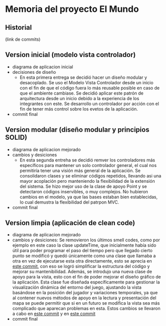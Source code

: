 # Memoria del proyecto El Mundo

## Historial
(link de commits)

## Version inicial (modelo vista controlador)
- diagrama de aplicacion inicial
- decisiones de diseño
  - En esta primera entrega se decidió hacer un diseño modular y desacoplado. Se uso el Modelo Vista Controlador desde un inicio con el fin de que el código fuera lo más reusable posible en caso de que el ambiente cambiase. Se decidió aplicar este patrón de arquitectura desde un inicio debido a la experiencia de los integrantes con este. Se desarrollo un controlador por acción con el fin de tener más control sobre los evetos de la aplicación.
- commit final

## Version modular (diseño modular y principios SOLID)
- diagrama de aplicacion mejorado
- cambios y desiciones
    - En esta segunda entreha se decidió remver los controladores más específicos para mantener un solo controlador general, el cual nos permitiría tener una visión más general de la aplicación. Se consolidaron clases y se eliminar códigos repetidos, llevando asi una mayor acoplación pero manteniendo la flexibilidad de la extensión del sistema. Se hizo mejor uso de la clase de apoyo Point y se detectaron códigos inservibles, o muy complejos. No hubieron cambios en el modelo, ya que las bases estaban bien establecidas, lo cual demustra la flexibilidad del patrpon MVC.
- commit final

## Version limpia (aplicación de clean code)
- diagrama de aplicacion mejorado
- cambios y desiciones:
    Se removieron los últimos smell codes, como por ejemplo en este caso la clase updateTime, que inicialmente había sido útil para poder programar el paso del tiempo pero que llegado cierto punto se modificó y quedó únicamente como una clase que llamaba a otra en vez de ejecutarse esta otra directamente, esto se aprecia en [este commit](https://github.com/VeronikaEspa/23-24-IdSw2-SDD/commit/d46320aa31c91c0437ea33cb25471ad768926e56), con eso se logró simplificar la estructura del código y mejorar su mantenibilidad. Además,  se introdujo una nueva clase de apoyo para la vista, esto con el fin de poder mejorar el diseño gráfico de la aplicación. Esta clase fue diseñada específicamente para gestionar la visualización dinámica del entorno del juego, ajustando la vista basándose en la posición del jugador y variaciones temporales, ya que al contener nuevos métodos de apoyo en la lectura y presentación del mapa se puede permitir que si en un futuro se modifica la vista sea más complicado que aparecan problemas en esta. Estos cambios se llevaron a cabo en [este commit](https://github.com/VeronikaEspa/23-24-IdSw2-SDD/commit/af2895f2ac6f703562838a055361d55a890ed9d4) y en [este commit](https://github.com/VeronikaEspa/23-24-IdSw2-SDD/commit/8ef3f0317285e6a6ad08cc3526a3dc7dc4d39a08)
- commit final

